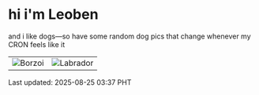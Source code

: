 # hi i'm Leoben

and i like dogs—so have some random dog pics that change whenever my CRON feels like it

|  |  |
|--------|----------|
| ![Borzoi](https://random-dog-vercel.vercel.app/api/random-borzoi?v=1756064263) | ![Labrador](https://random-dog-vercel.vercel.app/api/random-labrador?v=1756064263) |

Last updated: 2025-08-25 03:37 PHT
